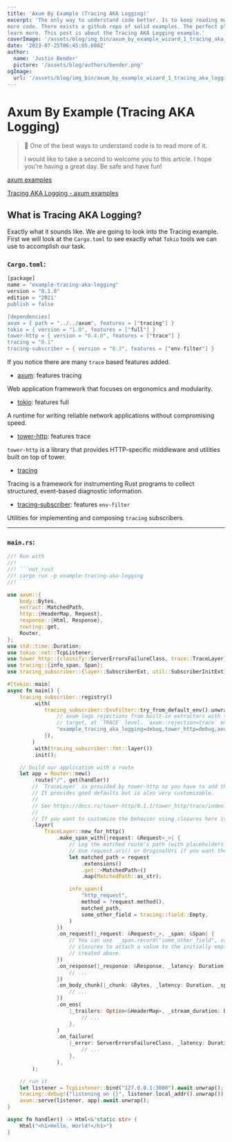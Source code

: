 ```yaml
---
title: 'Axum By Example (Tracing AKA Logging)'
excerpt: 'The only way to understand code better. Is to keep reading more and
more code. There exists a github repo of solid examples. The perfect place to
learn more. This post is about the Tracing AKA Logging example.'
coverImage: '/assets/blog/img_bin/axum_by_example_wizard_1_tracing_aka_logging.png'
date: '2023-07-25T06:45:05.608Z'
author:
  name: 'Justin Bender'
  picture: '/assets/blog/authors/bender.png'
ogImage:
  url: '/assets/blog/img_bin/axum_by_example_wizard_1_tracing_aka_logging.png'
---
```


# Axum By Example (Tracing AKA Logging)

> 🦀 One of the best ways to understand code is to read more of it.
>
> I would like to take a second to welcome you to this article. I hope
> you're having a great day. Be safe and have fun!

[axum examples](https://github.com/tokio-rs/axum/tree/main/examples)

[Tracing AKA Logging - axum examples](https://github.com/tokio-rs/axum/tree/main/examples/tracing-aka-logging)

## What is Tracing AKA Logging?

Exactly what it sounds like. We are going to look into the Tracing example.
First we will look at the `Cargo.toml` to see exactly what `Tokio` tools we can
use to accomplish our task.

### `Cargo.toml`:

```rust
[package]
name = "example-tracing-aka-logging"
version = "0.1.0"
edition = "2021'
publish = false

[dependencies]
axum = { path = "../../axum", features = ["tracing"] }
tokio = { version = "1.0", features = ["full"] }
tower-http = { version = "0.4.0", features = ["trace"] }
tracing = "0.1"
tracing-subscriber = { version = "0.3", features = ["env-filter"] }
```

If you notice there are many `trace` based features added.

* [axum](https://docs.rs/axum/latest/axum/index.html): features tracing

Web application framework that focuses on ergonomics and modularity.

* [tokio](https://docs.rs/tokio/latest/tokio/): features full

A runtime for writing reliable network applications without compromising speed.

* [tower-http](https://docs.rs/tower-http/latest/tower_http/): features trace

`tower-http` is a library that provides HTTP-specific middleware and utilities
built on top of tower.

* [tracing](https://docs.rs/tracing/latest/tracing/)

Tracing is a framework for instrumenting Rust programs to collect structured,
event-based diagnostic information.

* [tracing-subscriber](https://docs.rs/tracing-subscriber/latest/tracing_subscriber/): features `env-filter`

Utilities for implementing and composing `tracing` subscribers.

---

### `main.rs`:

```rust
//! Run with
//!
//! ```not_rust
//! cargo run -p example-tracing-aka-logging
//! ```

use axum::{
    body::Bytes,
    extract::MatchedPath,
    http::{HeaderMap, Request},
    response::{Html, Response},
    routing::get,
    Router,
};
use std::time::Duration;
use tokio::net::TcpListener;
use tower_http::{classify::ServerErrorsFailureClass, trace::TraceLayer};
use tracing::{info_span, Span};
use tracing_subscriber::{layer::SubscriberExt, util::SubscriberInitExt};

#[tokio::main]
async fn main() {
    tracing_subscriber::registry()
        .with(
            tracing_subscriber::EnvFilter::try_from_default_env().unwrap_or_else(|_| {
                // axum logs rejections from built-in extractors with the `axum::rejection`
                // target, at `TRACE` level. `axum::rejection=trace` enables showing those events
                "example_tracing_aka_logging=debug,tower_http=debug,axum::rejection=trace".into()
            }),
        )
        .with(tracing_subscriber::fmt::layer())
        .init();

    // build our application with a route
    let app = Router::new()
        .route("/", get(handler))
        // `TraceLayer` is provided by tower-http so you have to add that as a dependency.
        // It provides good defaults but is also very customizable.
        //
        // See https://docs.rs/tower-http/0.1.1/tower_http/trace/index.html for more details.
        //
        // If you want to customize the behavior using closures here is how.
        .layer(
            TraceLayer::new_for_http()
                .make_span_with(|request: &Request<_>| {
                    // Log the matched route's path (with placeholders not filled in).
                    // Use request.uri() or OriginalUri if you want the real path.
                    let matched_path = request
                        .extensions()
                        .get::<MatchedPath>()
                        .map(MatchedPath::as_str);

                    info_span!(
                        "http_request",
                        method = ?request.method(),
                        matched_path,
                        some_other_field = tracing::field::Empty,
                    )
                })
                .on_request(|_request: &Request<_>, _span: &Span| {
                    // You can use `_span.record("some_other_field", value)` in one of these
                    // closures to attach a value to the initially empty field in the info_span
                    // created above.
                })
                .on_response(|_response: &Response, _latency: Duration, _span: &Span| {
                    // ...
                })
                .on_body_chunk(|_chunk: &Bytes, _latency: Duration, _span: &Span| {
                    // ...
                })
                .on_eos(
                    |_trailers: Option<&HeaderMap>, _stream_duration: Duration, _span: &Span| {
                        // ...
                    },
                )
                .on_failure(
                    |_error: ServerErrorsFailureClass, _latency: Duration, _span: &Span| {
                        // ...
                    },
                ),
        );

    // run it
    let listener = TcpListener::bind("127.0.0.1:3000").await.unwrap();
    tracing::debug!("listening on {}", listener.local_addr().unwrap());
    axum::serve(listener, app).await.unwrap();
}

async fn handler() -> Html<&'static str> {
    Html("<h1>Hello, World!</h1>")
}
```
